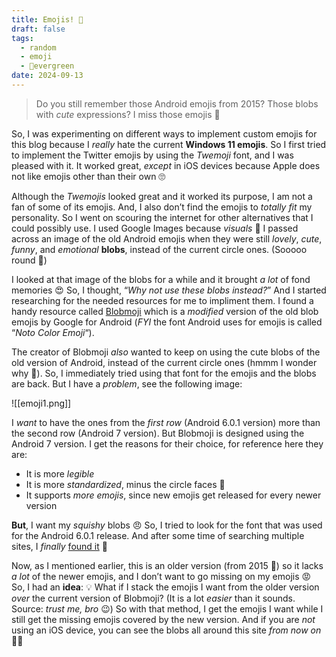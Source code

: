 ```yaml
---
title: Emojis! 🤪
draft: false
tags:
  - random
  - emoji
  - 🌲evergreen
date: 2024-09-13
---
```

> Do you still remember those Android emojis from 2015? Those blobs with *cute* expressions? I miss those emojis 🥺

So, I was experimenting on different ways to implement custom emojis for this blog because I *really* hate the current **Windows 11 emojis**. So I first tried to implement the Twitter emojis by using the *Twemoji* font, and I was pleased with it. It worked great, *except* in iOS devices because Apple does not like emojis other than their own 🙄

Although the *Twemojis* looked great and it worked its purpose, I am not a fan of some of its emojis. And, I also don’t find the emojis to *totally fit* my personality. So I went on scouring the internet for other alternatives that I could possibly use. I used Google Images because *visuals* 🤪 I passed across an image of the old Android emojis when they were still *lovely*, *cute*, *funny*, and *emotional* **blobs**, instead of the current circle ones. (Sooooo round 🤮)

I looked at that image of the blobs for a while and it brought *a lot* of fond memories 😍 So, I thought, “*Why not use these blobs instead?*” And I started researching for the needed resources for me to impliment them. I found a handy resource called [Blobmoji](https://github.com/C1710/blobmoji) which is a *modified* version of the old blob emojis by Google for Android (*FYI* the font Android uses for emojis is called “*Noto Color Emoji*“).

The creator of Blobmoji *also* wanted to keep on using the cute blobs of the old version of Android, instead of the current circle ones (hmmm I wonder why 🤔). So, I immediately tried using that font for the emojis and the blobs are back. But I have a *problem*, see the following image:

![[emoji1.png]]

I *want* to have the ones from the *first row* (Android 6.0.1 version) more than the second row (Android 7 version). But Blobmoji is designed using the Android 7 version. I get the reasons for their choice, for reference here they are:
- It is more *legible*
- It is more *standardized*, minus the circle faces 🤪
- It supports *more emojis*, since new emojis get released for every newer version

**But**, I want my *squishy* blobs 😠 So, I tried to look for the font that was used for the Android 6.0.1 release. And after some time of searching multiple sites, I *finally* [found it](https://xdaforums.com/t/font-google-emoji-font-200-new-emojis-from-6-0-1.3265883/) 🥳

Now, as I mentioned earlier, this is an older version (from 2015 🤯) so it lacks *a lot* of the newer emojis, and I don’t want to go missing on my emojis 😡 So, I had an **idea**: 💡 What if I stack the emojis I want from the older version *over* the current version of Blobmoji? (It is a lot *easier* than it sounds. Source: *trust me, bro* 😉) So with that method, I get the emojis I want while I still get the missing emojis covered by the new version. And if you are *not* using an iOS device, you can see the blobs all around this site *from now on* 🥳🎉